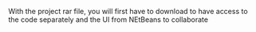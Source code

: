 With the project rar file, you will first have to download to have access to the code separately and the UI from NEtBeans to collaborate 
